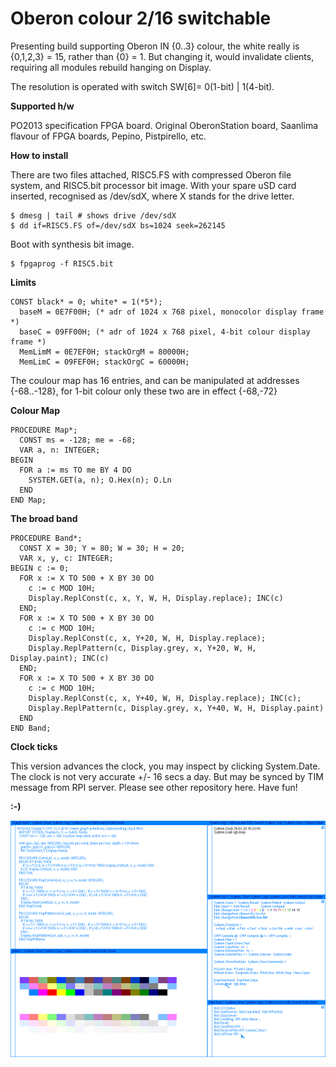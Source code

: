# Oberon colour 2/16 switchable

Presenting build supporting Oberon IN
{0..3} colour, the white really is {0,1,2,3} = 15, rather than {0} = 1.
But changing it, would invalidate clients, requiring all modules rebuild hanging on Display.

The resolution is operated with switch SW[6]= 0(1-bit) | 1(4-bit).


**Supported h/w**

PO2013 specification FPGA board. Original OberonStation board, Saanlima flavour of FPGA boards, Pepino, Pistpirello, etc. 

**How to install**

There are two files attached, RISC5.FS with compressed Oberon file system, and RISC5.bit processor bit image.
With your spare uSD card inserted, recognised as /dev/sdX, where X stands for the drive letter.

	$ dmesg | tail # shows drive /dev/sdX
	$ dd if=RISC5.FS of=/dev/sdX bs=1024 seek=262145

Boot with synthesis bit image.

	$ fpgaprog -f RISC5.bit

**Limits**

	CONST black* = 0; white* = 1(*5*); 
	  baseM = 0E7F00H; (* adr of 1024 x 768 pixel, monocolor display frame *)
	  baseC = 09FF00H; (* adr of 1024 x 768 pixel, 4-bit colour display frame *)
	  MemLimM = 0E7EF0H; stackOrgM = 80000H;
	  MemLimC = 09FEF0H; stackOrgC = 60000H;

The coulour map has 16 entries, and can be manipulated at addresses {-68..-128}, for 1-bit colour only these two are in effect {-68,-72}

**Colour Map**
  
	PROCEDURE Map*;
	  CONST ms = -128; me = -68;
	  VAR a, n: INTEGER;
	BEGIN
	  FOR a := ms TO me BY 4 DO
	    SYSTEM.GET(a, n); O.Hex(n); O.Ln
	  END
	END Map;

**The broad band**

	PROCEDURE Band*;
	  CONST X = 30; Y = 80; W = 30; H = 20;
	  VAR x, y, c: INTEGER;
	BEGIN c := 0;
	  FOR x := X TO 500 + X BY 30 DO
	    c := c MOD 10H;
	    Display.ReplConst(c, x, Y, W, H, Display.replace); INC(c)
	  END;
	  FOR x := X TO 500 + X BY 30 DO
	    c := c MOD 10H;
	    Display.ReplConst(c, x, Y+20, W, H, Display.replace);
	    Display.ReplPattern(c, Display.grey, x, Y+20, W, H, Display.paint); INC(c)
	  END;
	  FOR x := X TO 500 + X BY 30 DO
	    c := c MOD 10H;
	    Display.ReplConst(c, x, Y+40, W, H, Display.replace); INC(c);
	    Display.ReplPattern(c, Display.grey, x, Y+40, W, H, Display.paint)
	  END
	END Band;

**Clock ticks**

This version advances the clock, you may inspect by clicking System.Date. The clock is not very accurate +/- 16 secs a day. But may be synced by TIM message from RPI server.
Please see other repository here.
Have fun!

**:-)**

![RGB](Oberon-Colour.png?raw=true "Band")
